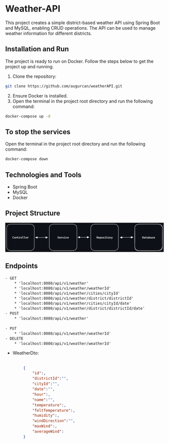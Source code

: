 # Weather-API

This project creates a simple district-based weather API using Spring Boot and MySQL, enabling CRUD operations. The API can be used to manage weather information for different districts.

## Installation and Run

The project is ready to run on Docker. Follow the steps below to get the project up and running.
1. Clone the repository:
```bash
git clone https://github.com/augurcan/weatherAPI.git
```
2. Ensure Docker is installed.
3. Open the terminal in the project root directory and run the following command:

```bash
docker-compose up -d
```

## To stop the services
Open the terminal in the project root directory and run the following command:
```bash
docker-compose down
```

## Technologies and Tools

- Spring Boot
- MySQL
- Docker

## Project Structure

![structure](images/weather.png)

## Endpoints
	- GET
		* 'localhost:8080/api/v1/weather'
		* 'localhost:8080/api/v1/weather/weatherId'
		* 'localhost:8080/api/v1/weather/cities/cityId'
		* 'localhost:8080/api/v1/weather/district/districtId'
		* 'localhost:8080/api/v1/weather/cities/cityId/date'
		* 'localhost:8080/api/v1/weather/district/districtId/date'
	- POST
		* 'localhost:8080/api/v1/weather'
			
	- PUT
		* 'localhost:8080/api/v1/weather/weatherId'
	- DELETE
		* 'localhost:8080/api/v1/weather/weatherId'
- WeatherDto:
```json

		{
			"id":,
			"districtId":"",
			"cityId":"",
			"date":"",
			"hour":,
			"name":"",
			"temperature":,
			"feltTemperature":,
			"humidity":,
			"windDirection":"",
			"maxWind":,
			"averageWind":
		}
```
